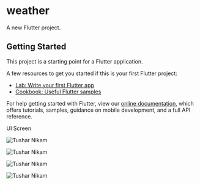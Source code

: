 # weather

A new Flutter project.

## Getting Started

This project is a starting point for a Flutter application.

A few resources to get you started if this is your first Flutter project:

- [Lab: Write your first Flutter app](https://flutter.dev/docs/get-started/codelab)
- [Cookbook: Useful Flutter samples](https://flutter.dev/docs/cookbook)

For help getting started with Flutter, view our
[online documentation](https://flutter.dev/docs), which offers tutorials,
samples, guidance on mobile development, and a full API reference.



UI Screen


![Tushar Nikam](https://i.ibb.co/JcVq8sH/Weather.jpg)




![Tushar Nikam](https://i.ibb.co/jrGyHTB/Whats-App-Image-2020-01-28-at-10-59-18-AM.jpg)



![Tushar Nikam](https://i.ibb.co/bH8yR0t/Whats-App-Image-2020-01-28-at-10-59-18-AM-1.jpg)


![Tushar Nikam](https://i.ibb.co/CVYsHY8/Whats-App-Image-2020-01-28-at-10-59-18-AM-2.jpg)
